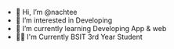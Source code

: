 - 👋 Hi, I’m @nachtee
- 👀 I’m interested in Developing 
- 🌱 I’m currently learning Developing App & web
- 🧑‍💻 I'm Currently BSIT 3rd Year Student 

<!---
nachtee/nachtee is a ✨ special ✨ repository because its `README.md` (this file) appears on your GitHub profile.
You can click the Preview link to take a look at your changes.
--->
